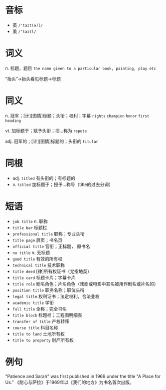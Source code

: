 # 音标

- 英 `/'taɪt(ə)l/`
- 美 `/'taɪtl/`

# 词义

n. 标题，题目
`the name given to a particular book, painting, play etc`



“抬头”→抬头看见标题→标题

# 同义

n. 冠军；[计][图情]标题；头衔；权利；字幕
`rights` `champion` `honor` `first` `heading`

vt. 加标题于；赋予头衔；把…称为
`repute`

adj. 冠军的；[计][图情]标题的；头衔的
`titular`

# 同根

- adj. `titled` 有头衔的；有标题的
- v. `titled` 加标题于；授予…称号（title的过去分词）

# 短语

- `job title` n. 职称
- `title bar` 标题栏
- `professional title` 职称；专业头衔
- `title page` 扉页；书名页
- `official title` 官衔；正标题， 原书名
- `no title` n. 无标题
- `good title` 有效的所有权
- `technical title` 技术职称
- `title deed` [律]所有权证书（尤指地契）
- `title card` 标题卡片；字幕卡片
- `title role` 剧名角色；片名角色（戏剧或电影中其名被用作剧名或片名的）
- `position title` 职务名称；职位头衔
- `legal title` 权利证书；法定权利，合法业权
- `academic title` 学衔
- `full title` 全称；完全书名
- `title block` 标题栏；工程图明细表
- `transfer of title` 产权转移
- `course title` 科目名称
- `title to land` 土地所有权
- `title to property` 财产所有权

# 例句

"Patience and Sarah" was first published in 1969 under the title "A Place for Us."
《耐心与萨拉》于1969年以《我们的地方》为书名首次出版。


